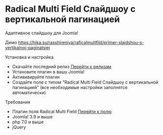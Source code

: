# Radical Multi Field Слайдшоу с вертикальной пагинацией

Адаптивное слайдшоу для Joomla!

Демо https://hika.su/rasshireniya/raficalmultfild/primer-slajdshou-s-vertikalnoj-paginatsiej

Установка и настройка
- Скачайте последний релиз [Перейти к релизам](https://github.com/Delo-Design/radicalmultifield_slideshowvertical/releases)
- Установите плагин в вашу Joomla!
- Актививируйте плагин
- Создайте поле с типом "Radical Multi Field Слайдшоу с вертикальной пагинацией" (все необходимые настройки заполнятся автоматически)

Требования
- Плагин поля Radical Multi Field [Перейти к полю](https://github.com/Delo-Design/radicalmultifield)
- Joomla! 3.9 и выше
- php 7.0 и выше
- jQuery
